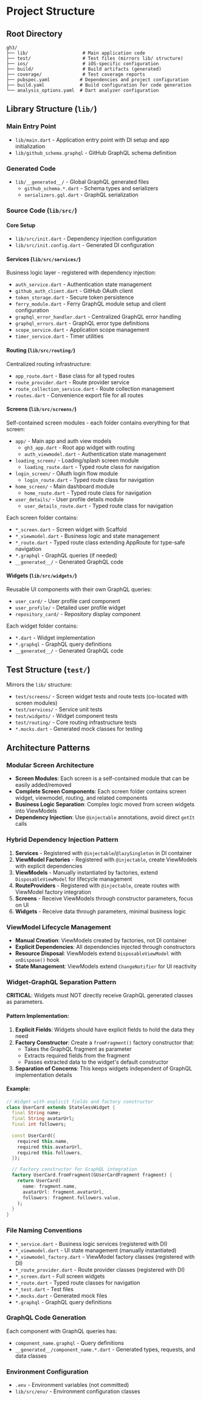 # Project Structure

## Root Directory
```
gh3/
├── lib/                    # Main application code
├── test/                   # Test files (mirrors lib/ structure)
├── ios/                    # iOS-specific configuration
├── build/                  # Build artifacts (generated)
├── coverage/               # Test coverage reports
├── pubspec.yaml           # Dependencies and project configuration
├── build.yaml             # Build configuration for code generation
└── analysis_options.yaml  # Dart analyzer configuration
```

## Library Structure (`lib/`)

### Main Entry Point
- `lib/main.dart` - Application entry point with DI setup and app initialization
- `lib/github_schema.graphql` - GitHub GraphQL schema definition

### Generated Code
- `lib/__generated__/` - Global GraphQL generated files
  - `github_schema.*.dart` - Schema types and serializers
  - `serializers.gql.dart` - GraphQL serialization

### Source Code (`lib/src/`)

#### Core Setup
- `lib/src/init.dart` - Dependency injection configuration
- `lib/src/init.config.dart` - Generated DI configuration

#### Services (`lib/src/services/`)
Business logic layer - registered with dependency injection:
- `auth_service.dart` - Authentication state management
- `github_auth_client.dart` - GitHub OAuth client
- `token_storage.dart` - Secure token persistence
- `ferry_module.dart` - Ferry GraphQL module setup and client configuration
- `graphql_error_handler.dart` - Centralized GraphQL error handling
- `graphql_errors.dart` - GraphQL error type definitions
- `scope_service.dart` - Application scope management
- `timer_service.dart` - Timer utilities

#### Routing (`lib/src/routing/`)
Centralized routing infrastructure:
- `app_route.dart` - Base class for all typed routes
- `route_provider.dart` - Route provider service
- `route_collection_service.dart` - Route collection management
- `routes.dart` - Convenience export file for all routes

#### Screens (`lib/src/screens/`)
Self-contained screen modules - each folder contains everything for that screen:
- `app/` - Main app and auth view models
  - `gh3_app.dart` - Root app widget with routing
  - `auth_viewmodel.dart` - Authentication state management
- `loading_screen/` - Loading/splash screen module
  - `loading_route.dart` - Typed route class for navigation
- `login_screen/` - OAuth login flow module
  - `login_route.dart` - Typed route class for navigation
- `home_screen/` - Main dashboard module
  - `home_route.dart` - Typed route class for navigation
- `user_details/` - User profile details module
  - `user_details_route.dart` - Typed route class for navigation

Each screen folder contains:
- `*_screen.dart` - Screen widget with Scaffold
- `*_viewmodel.dart` - Business logic and state management
- `*_route.dart` - Typed route class extending AppRoute for type-safe navigation
- `*.graphql` - GraphQL queries (if needed)
- `__generated__/` - Generated GraphQL code

#### Widgets (`lib/src/widgets/`)
Reusable UI components with their own GraphQL queries:
- `user_card/` - User profile card component
- `user_profile/` - Detailed user profile widget
- `repository_card/` - Repository display component

Each widget folder contains:
- `*.dart` - Widget implementation
- `*.graphql` - GraphQL query definitions
- `__generated__/` - Generated GraphQL code

## Test Structure (`test/`)
Mirrors the `lib/` structure:
- `test/screens/` - Screen widget tests and route tests (co-located with screen modules)
- `test/services/` - Service unit tests
- `test/widgets/` - Widget component tests
- `test/routing/` - Core routing infrastructure tests
- `*.mocks.dart` - Generated mock classes for testing

## Architecture Patterns

### Modular Screen Architecture
- **Screen Modules**: Each screen is a self-contained module that can be easily added/removed
- **Complete Screen Components**: Each screen folder contains screen widget, viewmodel, routing, and related components
- **Business Logic Separation**: Complex logic moved from screen widgets into ViewModels
- **Dependency Injection**: Use `@injectable` annotations, avoid direct `getIt` calls

### Hybrid Dependency Injection Pattern
1. **Services** - Registered with `@injectable`/`@lazySingleton` in DI container
2. **ViewModel Factories** - Registered with `@injectable`, create ViewModels with explicit dependencies
3. **ViewModels** - Manually instantiated by factories, extend `DisposableViewModel` for lifecycle management
4. **RouteProviders** - Registered with `@injectable`, create routes with ViewModel factory integration
5. **Screens** - Receive ViewModels through constructor parameters, focus on UI
6. **Widgets** - Receive data through parameters, minimal business logic


### ViewModel Lifecycle Management
- **Manual Creation**: ViewModels created by factories, not DI container
- **Explicit Dependencies**: All dependencies injected through constructors
- **Resource Disposal**: ViewModels extend `DisposableViewModel` with `onDispose()` hook
- **State Management**: ViewModels extend `ChangeNotifier` for UI reactivity

### Widget-GraphQL Separation Pattern
**CRITICAL**: Widgets must NOT directly receive GraphQL generated classes as parameters.

#### Pattern Implementation:
1. **Explicit Fields**: Widgets should have explicit fields to hold the data they need
2. **Factory Constructor**: Create a `fromFragment()` factory constructor that:
   - Takes the GraphQL fragment as parameter
   - Extracts required fields from the fragment  
   - Passes extracted data to the widget's default constructor
3. **Separation of Concerns**: This keeps widgets independent of GraphQL implementation details

#### Example:
```dart
// Widget with explicit fields and factory constructor
class UserCard extends StatelessWidget {
  final String name;
  final String avatarUrl;
  final int followers;
  
  const UserCard({
    required this.name,
    required this.avatarUrl,
    required this.followers,
  });

  // Factory constructor for GraphQL integration
  factory UserCard.fromFragment(GUserCardFragment fragment) {
    return UserCard(
      name: fragment.name,
      avatarUrl: fragment.avatarUrl,
      followers: fragment.followers.value,
    );
  }
}
```

### File Naming Conventions
- `*_service.dart` - Business logic services (registered with DI)
- `*_viewmodel.dart` - UI state management (manually instantiated)
- `*_viewmodel_factory.dart` - ViewModel factory classes (registered with DI)
- `*_route_provider.dart` - Route provider classes (registered with DI)
- `*_screen.dart` - Full screen widgets
- `*_route.dart` - Typed route classes for navigation
- `*_test.dart` - Test files
- `*.mocks.dart` - Generated mock files
- `*.graphql` - GraphQL query definitions

### GraphQL Code Generation
Each component with GraphQL queries has:
- `component_name.graphql` - Query definitions
- `__generated__/component_name.*.dart` - Generated types, requests, and data classes

### Environment Configuration
- `.env` - Environment variables (not committed)
- `lib/src/env/` - Environment configuration classes